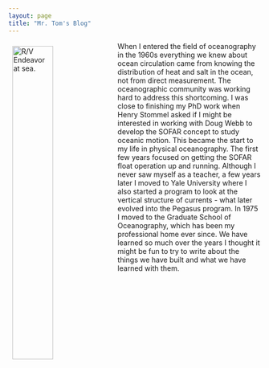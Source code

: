 ```yaml
---
layout: page 
title: "Mr. Tom's Blog"
---
```


<img src="/assets/EndeavorHomePhoto.png" alt="R/V Endeavor at sea." style="width: 40%; height: 40%; margin: 8px 8px 8px 8px;" align="left">
<p style="padding: 0 0 0 2em">When I entered the field of oceanography in the 1960s everything we knew about ocean circulation came from knowing the distribution of heat and salt in the ocean, not from direct measurement. The oceanographic community was working hard to address this shortcoming. I was close to finishing my PhD work when Henry Stommel asked if I might be interested in working with Doug Webb to develop the SOFAR concept to study oceanic motion. This became the start to my life in physical oceanography. The first few years focused on getting the SOFAR float operation up and running. Although I never saw myself as a teacher, a few years later I moved to Yale University where I also started a program to look at the vertical structure of currents - what later evolved into the Pegasus program. In 1975 I moved to the Graduate School of Oceanography, which has been my professional home ever since. We have learned so much over the years I thought it might be fun to try to write about the things we have built and what we have learned with them.</p>


